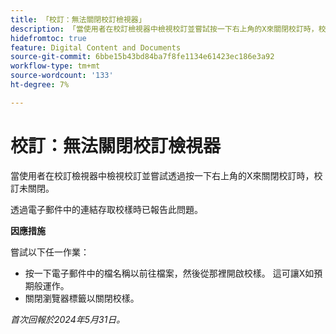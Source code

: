 ```yaml
---
title: 「校訂：無法關閉校訂檢視器」
description: 「當使用者在校訂檢視器中檢視校訂並嘗試按一下右上角的X來關閉校訂時，校訂未關閉。 此問題有解決方法。」
hidefromtoc: true
feature: Digital Content and Documents
source-git-commit: 6bbe15b43bd84ba7f8fe1134e61423ec186e3a92
workflow-type: tm+mt
source-wordcount: '133'
ht-degree: 7%

---
```



# 校訂：無法關閉校訂檢視器

當使用者在校訂檢視器中檢視校訂並嘗試透過按一下右上角的X來關閉校訂時，校訂未關閉。

透過電子郵件中的連結存取校樣時已報告此問題。

**因應措施**

嘗試以下任一作業：

* 按一下電子郵件中的檔名稱以前往檔案，然後從那裡開啟校樣。 這可讓X如預期般運作。
* 關閉瀏覽器標籤以關閉校樣。

_首次回報於2024年5月31日。_
